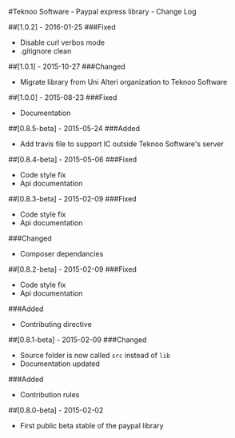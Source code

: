 #Teknoo Software - Paypal express library - Change Log

##[1.0.2] - 2016-01-25
###Fixed
- Disable curl verbos mode
- .gitignore clean

##[1.0.1] - 2015-10-27
###Changed
- Migrate library from Uni Alteri organization to Teknoo Software

##[1.0.0] - 2015-08-23
###Fixed
- Documentation

##[0.8.5-beta] - 2015-05-24
###Added
- Add travis file to support IC outside Teknoo Software's server

##[0.8.4-beta] - 2015-05-06
###Fixed
- Code style fix
- Api documentation

##[0.8.3-beta] - 2015-02-09
###Fixed
- Code style fix
- Api documentation

###Changed
- Composer dependancies

##[0.8.2-beta] - 2015-02-09
###Fixed
- Code style fix
- Api documentation

###Added
- Contributing directive 

##[0.8.1-beta] - 2015-02-09
###Changed
- Source folder is now called `src` instead of `lib`
- Documentation updated

###Added
- Contribution rules

##[0.8.0-beta] - 2015-02-02
- First public beta stable of the paypal library

